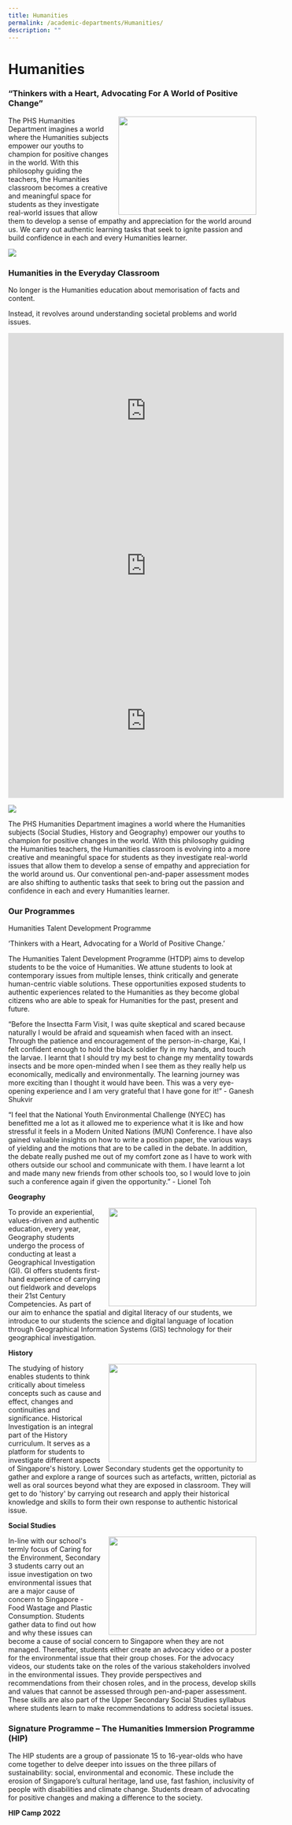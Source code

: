 ```yaml
---
title: Humanities
permalink: /academic-departments/Humanities/
description: ""
---
```

Humanities
==========

### **“Thinkers with a Heart, Advocating For A World of Positive Change”**

<img src="/images/image001-1.jpg" style="width:280px;height:200px;margin-left:15px;" align = "right">

The PHS Humanities Department imagines a world where the Humanities subjects empower our youths to champion for positive changes in the world. With this philosophy guiding the teachers, the Humanities classroom becomes a creative and meaningful space for students as they investigate real-world issues that allow them to develop a sense of empathy and appreciation for the world around us. We carry out authentic learning tasks that seek to ignite passion and build confidence in each and every Humanities learner.


![](/images/Key%20Qualities.png)

### **Humanities in the Everyday Classroom**

No longer is the Humanities education about memorisation of facts and content. 

Instead, it revolves around understanding societal problems and world issues.


<iframe width="560" height="315" src="https://www.youtube.com/embed/K3igh6ptmLc" title="YouTube video player" frameborder="0" allow="accelerometer; autoplay; clipboard-write; encrypted-media; gyroscope; picture-in-picture; web-share" allowfullscreen></iframe>


<iframe width="560" height="315" src="https://www.youtube.com/embed/CPvs2nr2_fA?start=3" title="YouTube video player" frameborder="0" allow="accelerometer; autoplay; clipboard-write; encrypted-media; gyroscope; picture-in-picture; web-share" allowfullscreen></iframe>


<iframe width="560" height="315" src="https://www.youtube.com/embed/4XTehYUJIyw?start=1" title="YouTube video player" frameborder="0" allow="accelerometer; autoplay; clipboard-write; encrypted-media; gyroscope; picture-in-picture; web-share" allowfullscreen></iframe>


![](/images/humanities.jpg)


The PHS Humanities Department imagines a world where the Humanities subjects (Social Studies, History and Geography) empower our youths to champion for positive changes in the world. With this philosophy guiding the Humanities teachers, the Humanities classroom is evolving into a more creative and meaningful space for students as they investigate real-world issues that allow them to develop a sense of empathy and appreciation for the world around us. Our conventional pen-and-paper assessment modes are also shifting to authentic tasks that seek to bring out the passion and confidence in each and every Humanities learner.

### Our Programmes

Humanities Talent Development Programme

‘Thinkers with a Heart, Advocating for a World of Positive Change.’ 

The Humanities Talent Development Programme (HTDP) aims to develop students to be the voice of Humanities. We attune students to look at contemporary issues from multiple lenses, think critically and generate human-centric viable solutions. These opportunities exposed students to authentic experiences related to the Humanities as they become global citizens who are able to speak for Humanities for the past, present and future.

“Before the Insectta Farm Visit, I was quite skeptical and scared because naturally I would be afraid and squeamish when faced with an insect. Through the patience and encouragement of the person-in-charge, Kai, I felt confident enough to hold the black soldier fly in my hands, and touch the larvae. I learnt that I should try my best to change my mentality towards insects and be more open-minded when I see them as they really help us economically, medically and environmentally. The learning journey was more exciting than I thought it would have been. This was a very eye-opening experience and I am very grateful that I have gone for it!” - Ganesh Shukvir

“I feel that the National Youth Environmental Challenge (NYEC) has benefitted me a lot as it allowed me to experience what it is like and how stressful it feels in a Modern United Nations (MUN) Conference. I have also gained valuable insights on how to write a position paper, the various ways of yielding and the motions that are to be called in the debate. In addition, the debate really pushed me out of my comfort zone as I have to work with others outside our school and communicate with them. I have learnt a lot and made many new friends from other schools too, so I would love to join such a conference again if given the opportunity.” - Lionel Toh

**Geography**

<img src="/images/1%20(1).png" style="width:300px;height:200px;margin-left:15px;" align = "right">

To provide an experiential, values-driven and authentic education, every year, Geography students undergo the process of conducting at least a Geographical Investigation (GI). GI offers students first-hand experience of carrying out fieldwork and develops their 21st Century Competencies. As part of our aim to enhance the spatial and digital literacy of our students, we introduce to our students the science and digital language of location through Geographical Information Systems (GIS) technology for their geographical investigation.

**History**

<img src="/images/2xx.jpg" style="width:300px;height:200px;margin-left:15px;" align = "right">

The studying of history enables students to think critically about timeless concepts such as cause and effect, changes and continuities and significance. Historical Investigation is an integral part of the History curriculum. It serves as a platform for students to investigate different aspects of Singapore's history. Lower Secondary students get the opportunity to gather and explore a range of sources such as artefacts, written, pictorial as well as oral sources beyond what they are exposed in classroom. They will get to do 'history' by carrying out research and apply their historical knowledge and skills to form their own response to authentic historical issue.

**Social Studies**

<img src="/images/3xx.jpg" style="width:300px;height:200px;margin-left:15px;" align = "right">

In-line with our school's termly focus of Caring for the Environment, Secondary 3 students carry out an issue investigation on two environmental issues that are a major cause of concern to Singapore - Food Wastage and Plastic Consumption. Students gather data to find out how and why these issues can become a cause of social concern to Singapore when they are not managed. Thereafter, students either create an advocacy video or a poster for the environmental issue that their group choses. For the advocacy videos, our students take on the roles of the various stakeholders involved in the environmental issues. They provide perspectives and recommendations from their chosen roles, and in the process, develop skills and values that cannot be assessed through pen-and-paper assessment. These skills are also part of the Upper Secondary Social Studies syllabus where students learn to make recommendations to address societal issues.


### Signature Programme – The Humanities Immersion Programme (HIP)

The HIP students are a group of passionate 15 to 16-year-olds who have come together to delve deeper into issues on the three pillars of sustainability: social, environmental and economic. These include the erosion of Singapore’s cultural heritage, land use, fast fashion, inclusivity of people with disabilities and climate change. Students dream of advocating for positive changes and making a difference to the society. 

  

**HIP Camp 2022**